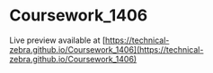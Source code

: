 # Coursework_1406

Live preview available at [https://technical-zebra.github.io/Coursework_1406](https://technical-zebra.github.io/Coursework_1406)
